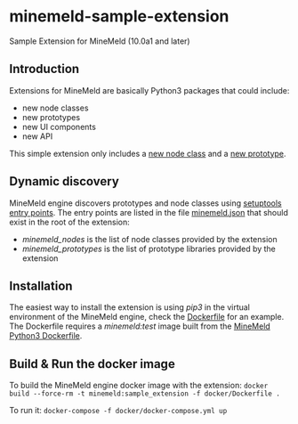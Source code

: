 # minemeld-sample-extension

Sample Extension for MineMeld (10.0a1 and later)

## Introduction

Extensions for MineMeld are basically Python3 packages that could include:
- new node classes
- new prototypes
- new UI components
- new API

This simple extension only includes a [new node class](sample_extension/node.py) and a [new prototype](sample_extension/prototypes/sample_extension.yml).

## Dynamic discovery

MineMeld engine discovers prototypes and node classes using [setuptools entry points](https://setuptools.readthedocs.io/en/latest/userguide/entry_point.html#advertising-behavior). The entry points are listed in the file [minemeld.json](minemeld.json) that should exist in the root of the extension:
- *minemeld_nodes* is the list of node classes provided by the extension
- *minemeld_prototypes* is the list of prototype libraries provided by the extension

## Installation

The easiest way to install the extension is using *pip3* in the virtual environment of the MineMeld engine, check the [Dockerfile](docker/Dockerfile) for an example. The Dockerfile requires a *minemeld:test* image built from the [MineMeld Python3 Dockerfile](https://github.com/jtschichold/minemeld-core/blob/welcome-python3/docker/Dockerfile).

## Build & Run the docker image

To build the MineMeld engine docker image with the extension:
`docker build --force-rm -t minemeld:sample_extension -f docker/Dockerfile .`

To run it:
`docker-compose -f docker/docker-compose.yml up`